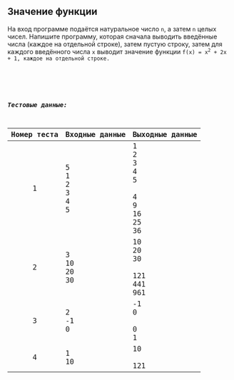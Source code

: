 ## Значение функции

На вход программе подаётся натуральное число <code>n</code>, а затем <code>n</code> целых чисел.
Напишите программу, которая сначала выводить введённые числа (каждое на отдельной строке),
затем пустую строку, затем для каждого введённого числа <code>x</code> выводит значение функции
<code>f(x) = x<sup>2</sup> + 2x + 1, каждое на отдельной строке.

<br>

### *Тестовые данные:*

| Номер теста | Входные данные             | Выходные данные                                       |
|:-----------:|----------------------------|-------------------------------------------------------|
|      1      | 5<br>1<br>2<br>3<br>4<br>5 | 1<br>2<br>3<br>4<br>5<br><br>4<br>9<br>16<br>25<br>36 |
|      2      | 3<br>10<br>20<br>30        | 10<br>20<br>30<br><br>121<br>441<br>961               |
|      3      | 2<br>-1<br>0               | -1<br>0<br><br>0<br>1                                 |
|      4      | 1<br>10                    | 10<br><br>121                                         |